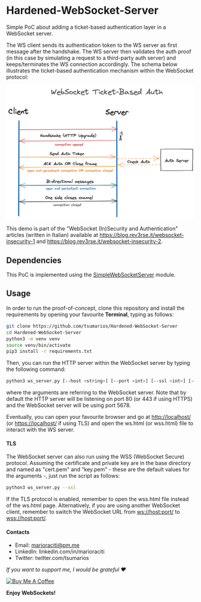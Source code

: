 # Hardened-WebSocket-Server

Simple PoC about adding a ticket-based authentication layer in a WebSocket server.

The WS client sends its authentication token to the WS server as first message after the handshake. The WS server then validates the auth proof (in this case by simulating a request to a third-party auth server) and keeps/terminates the WS connection accordingly. The schema below illustrates the ticket-based authentication mechanism within the WebSocket protocol:

![WS Ticket-Based Auth](/img/ws_ticket-based_auth.png)

This demo is part of the "WebSocket (In)Security and Authentication" articles (written in Italian) available at <https://blog.rev3rse.it/websocket-insecurity-1>  and  <https://blog.rev3rse.it/websocket-insecurity-2>.

## Dependencies

This PoC is implemented using the [SimpleWebSocketServer](https://github.com/dpallot/simple-websocket-server/blob/master/SimpleWebSocketServer/SimpleWebSocketServer.py) module.

## Usage

In order to run the proof-of-concept, clone this repository and install the requirements by opening your favourite **Terminal**, typing as follows:

```sh
git clone https://github.com/tsumarios/Hardened-WebSocket-Server
cd Hardened-WebSocket-Server
python3 -m venv venv
source venv/bin/activate
pip3 install -r requirements.txt
```

Then, you can run the HTTP server within the WebSocket server by typing the following command:

```sh
python3 ws_server.py [--host <string>] [--port <int>] [--ssl <int>] [--cert <string>] [--key <string>] [--ver <int>]
```

where the arguments are referring to the WebSocket server. Note that by default the HTTP server will be listening on port 80 (or 443 if using HTTPS) and the WebSocket server will be using port 5678.

Eventually, you can open your favourite browser and go at <http://localhost/> (or <https://localhost/> if using TLS) and open the ws.html (or wss.html) file to interact with the WS server.

#### TLS

The WebSocket server can also run using the WSS (WebSocket Secure) protocol. Assuming the certificate and private key are in the base directory and named as "cert.pem" and "key.pem" - these are the default values for the arguments -, just run the script as follows:

```sh
python3 ws_server.py --ssl
```

If the TLS protocol is enabled, remember to open the wss.html file instead of the ws.html page. Alternatively, if you are using another WebSocket client, remember to switch the WebSocket URL from <ws://host:port/> to <wss://host:port/>.

#### Contacts

- Email: marioraciti@pm.me
- LinkedIn: linkedin.com/in/marioraciti
- Twitter: twitter.com/tsumarios

*If you want to support me, I would be grateful ❤️*

<a href="https://www.buymeacoffee.com/tsumarios" target="_blank"><img
        src="https://cdn.buymeacoffee.com/buttons/default-orange.png" alt="Buy Me A Coffee" height="40"></a>

**Enjoy WebSockets!**
